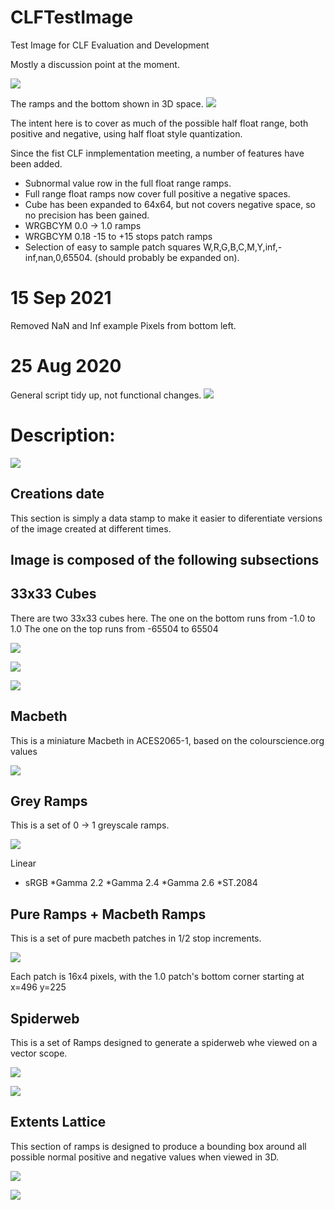 # CLFTestImage
 Test Image for CLF Evaluation and Development

Mostly a discussion point at the moment.

![](images/CLF_testImagePrototype_v008.jpg)

The ramps and the bottom shown in 3D space.
![](images/fullRangeSpikeExample_v001.png)

The intent here is to cover as much of the possible half float range, both positive and negative, using half float style quantization.

Since the fist CLF inmplementation meeting, a number of features have been added.

* Subnormal value row in the full float range ramps.
* Full range float ramps now cover full positive a negative spaces.
* Cube has been expanded to 64x64, but not covers negative space, so no precision has been gained.
* WRGBCYM 0.0 -> 1.0 ramps
* WRGBCYM 0.18 -15 to +15 stops patch ramps
* Selection of easy to sample patch squares W,R,G,B,C,M,Y,inf,-inf,nan,0,65504. (should probably be expanded on).


# 15 Sep 2021

Removed NaN and Inf example Pixels from bottom left.

# 25 Aug 2020

General script tidy up, not functional changes.
![](images/fullDAGcap.png)


# Description:

![](images/CLF_docImage_v008.jpg)

## Creations date
This section is simply a data stamp to make it easier to diferentiate versions of the image created at different times.

## Image is composed of the following subsections

## 33x33 Cubes

There are two 33x33 cubes here.
The one on the bottom runs from -1.0 to 1.0
The one on the top runs from -65504 to 65504

![](images/documentation/isolatedSection_33x33_Cubes.png)

![](images/33x33_0to1_cube.png)

![](images/33x33_0to65504_cube.png)


## Macbeth

This is a miniature Macbeth in ACES2065-1, based on the colourscience.org values

![](images/documentation/isolatedSection_macbeth.png)

## Grey Ramps

This is a set of 0 -> 1 greyscale ramps.

![](images/documentation/isolatedSection_grey_ramps.png)

Linear
* sRGB
*Gamma 2.2
*Gamma 2.4
*Gamma 2.6
*ST.2084

## Pure Ramps + Macbeth Ramps

This is a set of pure macbeth patches in 1/2 stop increments.

![](images/documentation/isolatedSection_pure_ramps_+_macbeth_ramps.png)

Each patch is 16x4 pixels, with the 1.0 patch's bottom corner starting at x=496 y=225

## Spiderweb

This is a set of Ramps designed to generate a spiderweb whe viewed on a vector scope.

![](images/documentation/isolatedsection_spiderweb.png)

![](images/Spiderweb_on_vectorscope.png)

## Extents Lattice

This section of ramps is designed to produce a bounding box around all possible normal positive and negative values when viewed in 3D.

![](images/documentation/isolatedSection_extents_latice.png)

![](images/extentsCubeVis.png)
